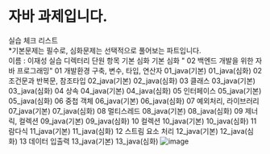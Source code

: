 # 자바 과제입니다.

실습 체크 리스트					
*기본문제는 필수로, 심화문제는 선택적으로 풀어보는 파트입니다.					
이름 : 이재성				실습 디렉터리	
단원	항목	기본	심화	기본	심화
" 02 백엔드 개발을 위한
자바 프로그래밍"	01 개발환경 구축, 변수, 타입, 연산자			01_java(기본)	01_java(심화)
	02 조건문과 반복문, 참조타입			02_java(기본)	02_java(심화)
	03 클래스			03_java(기본)	03_java(심화)
	04 상속			04_java(기본)	04_java(심화)
	05 인터페이스			05_java(기본)	05_java(심화)
	06 중첩 객체			06_java(기본)	06_java(심화)
	07 예외처리, 라이브러리			07_java(기본)	07_java(심화)
	08 멀티스레드			08_java(기본)	08_java(심화)
	09 제너릭, 컬렉션			09_java(기본)	09_java(심화)
	10 컬렉션			10_java(기본)	10_java(심화)
	11 람다식			11_java(기본)	11_java(심화)
	12 스트림 요소 처리			12_java(기본)	12_java(심화)
	13 데이터 입출력			13_java(기본)	13_java(심화)
![image](https://github.com/user-attachments/assets/3fd71e0f-b097-47c5-9891-7650d3828705)
